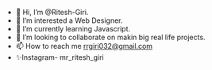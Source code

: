 - 👋 Hi, I’m @Ritesh-Giri.
- 👀 I’m interested a Web Designer.
- 🌱 I’m currently learning Javascript.
- 💞️ I’m looking to collaborate on makin big real life projects.
- 📫 How to reach me rrgiri032@gmail.com
- ✨Instagram- mr_ritesh_giri

<!---
Ritesh-Giri/Ritesh-Giri is a ✨ special ✨ repository because its `README.md` (this file) appears on your GitHub profile.
You can click the Preview link to take a look at your changes.
--->
